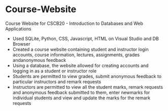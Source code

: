 # Course-Website
Course Website for CSCB20 - Introduction to Databases and Web Applications
- Used SQLite, Python, CSS, Javascript, HTML on Visual Studio and DB Browser
- Created a course website containing student and instructor login accounts, course information, lectures, assignments, grades andanonymous feedback
- Using a database, the website allowed for creating accounts and logging in as a student or instructor role
- Students are permitted to view grades, submit anonymous feedback to particular instructors and remark requests
- Instructors are permitted to view all the student marks, remark requests and anonymous feedback submitted to them, enter newmarks for individual students and view and update the marks for the remark requests
